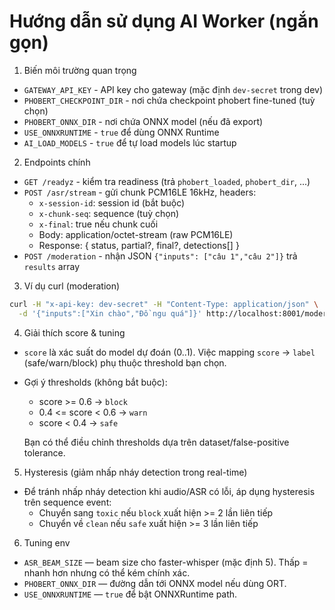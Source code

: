 # Hướng dẫn sử dụng AI Worker (ngắn gọn)

1) Biến môi trường quan trọng
- `GATEWAY_API_KEY` - API key cho gateway (mặc định `dev-secret` trong dev)
- `PHOBERT_CHECKPOINT_DIR` - nơi chứa checkpoint phobert fine-tuned (tuỳ chọn)
- `PHOBERT_ONNX_DIR` - nơi chứa ONNX model (nếu đã export)
- `USE_ONNXRUNTIME` - `true` để dùng ONNX Runtime
- `AI_LOAD_MODELS` - `true` để tự load models lúc startup

2) Endpoints chính
- `GET /readyz` - kiểm tra readiness (trả `phobert_loaded`, `phobert_dir`, ...)
- `POST /asr/stream` - gửi chunk PCM16LE 16kHz, headers:
  - `x-session-id`: session id (bắt buộc)
  - `x-chunk-seq`: sequence (tuỳ chọn)
  - `x-final`: true nếu chunk cuối
  - Body: application/octet-stream (raw PCM16LE)
  - Response: { status, partial?, final?, detections[] }
- `POST /moderation` - nhận JSON `{"inputs": ["câu 1","câu 2"]}` trả `results` array

3) Ví dụ curl (moderation)

```bash
curl -H "x-api-key: dev-secret" -H "Content-Type: application/json" \
  -d '{"inputs":["Xin chào","Đồ ngu quá"]}' http://localhost:8001/moderation
```

4) Giải thích score & tuning

- `score` là xác suất do model dự đoán (0..1). Việc mapping `score` → `label` (safe/warn/block) phụ thuộc threshold bạn chọn.
- Gợi ý thresholds (không bắt buộc):
  - score >= 0.6 → `block`
  - 0.4 <= score < 0.6 → `warn`
  - score < 0.4 → `safe`

  Bạn có thể điều chỉnh thresholds dựa trên dataset/false-positive tolerance.

5) Hysteresis (giảm nhấp nháy detection trong real-time)

- Để tránh nhấp nháy detection khi audio/ASR có lỗi, áp dụng hysteresis trên sequence event:
  - Chuyển sang `toxic` nếu `block` xuất hiện >= 2 lần liên tiếp
  - Chuyển về `clean` nếu `safe` xuất hiện >= 3 lần liên tiếp

6) Tuning env

- `ASR_BEAM_SIZE` — beam size cho faster-whisper (mặc định 5). Thấp = nhanh hơn nhưng có thể kém chính xác.
- `PHOBERT_ONNX_DIR` — đường dẫn tới ONNX model nếu dùng ORT.
- `USE_ONNXRUNTIME` — `true` để bật ONNXRuntime path.

